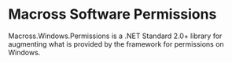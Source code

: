 # Macross Software Permissions

Macross.Windows.Permissions is a .NET Standard 2.0+ library for augmenting what
is provided by the framework for permissions on Windows.